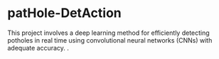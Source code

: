 # patHole-DetAction
This project involves a deep learning method for efficiently detecting potholes in real time using convolutional neural networks (CNNs) with adequate accuracy. .
